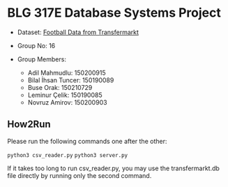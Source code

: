 # BLG 317E Database Systems Project

* Dataset: [Football Data from Transfermarkt](https://www.kaggle.com/datasets/davidcariboo/player-scores/versions/194?select=clubs.csv)

* Group No: 16

* Group Members:
  * Adil Mahmudlu: 150200915
  * Bilal İhsan Tuncer: 150190089
  * Buse Orak: 150210729
  * Leminur Çelik: 150190085
  * Novruz Amirov: 150200903

## How2Run

Please run the following commands one after the other:

`python3 csv_reader.py`
`python3 server.py`

If it takes too long to run csv_reader.py, you may use the transfermarkt.db file directly by running only the second command.
